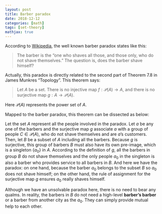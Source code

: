 ```yaml
---
layout: post
title: Barber paradox
date: 2018-12-12
categories: [math]
tags: [set-theory]
mathjax: true
---
```


According to [Wikipedia](https://en.wikipedia.org/wiki/Barber_paradox?wprov=sfti1), the well known barber paradox states like this:

> The barber is the “one who shaves all those, and those only, who do not shave themselves.” The question is, does the barber shave himself?

Actually, this paradox is directly related to the second part of Theorem 7.8 in James Munkres “Topology”. This theorem says:

> Let $A$ be a set. There is no injective map $f: \mathcal{P}(A) \rightarrow A$, and there is no surjective map $g: A \rightarrow \mathcal{P}(A)$.

Here $\mathcal{P}(A)$ represents the power set of $A$.

Mapped to the barber paradox, this theorem can be dissected as below:

Let the set $A$ represent all the people involved in the paradox. Let $a$ be any one of the barbers and the surjective map $g$ associate $a$ with a group of people $C \in \mathcal{P}(A)$, who do not shave themselves and are $a$’s customers. Then, let $B$ be a subset of $A$ including all the barbers. Because $g$ is surjective, this group of barbers $B$ must also have its own pre-image, which is a singleton $\{a_0\}$ in $A$. According to the definition of $g$, all the barbers in group $B$ do not shave themselves and the only people $a_0$ in the singleton is also a barber who provides service to all barbers in $B$. And here we have the paradox: on one hand, because the barber $a_0$ belongs to the subset $B$ so $a_0$ does not shave himself; on the other hand, the rule of assignment for the surjective map $g$ ensures $a_0$ really shaves himself.

Although we have an unsolvable paradox here, there is no need to bear any qualms. In reality, the barbers in $B$ do not need a high-level **barber’s barber** or a barber from another city as the $a_0$. They can simply provide mutual help to each other.

